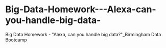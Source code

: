 # Big-Data-Homework---Alexa-can-you-handle-big-data-
Big Data Homework - "Alexa, can you handle big data?"_Birmingham Data Bootcamp
